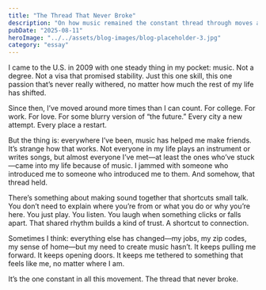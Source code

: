 ```yaml
---
title: "The Thread That Never Broke"
description: "On how music remained the constant thread through moves and change."
pubDate: "2025-08-11"
heroImage: "../../assets/blog-images/blog-placeholder-3.jpg"
category: "essay"
---
```


I came to the U.S. in 2009 with one steady thing in my pocket: music.
Not a degree. Not a visa that promised stability. Just this one skill, this one passion that’s never really withered, no matter how much the rest of my life has shifted.

Since then, I’ve moved around more times than I can count. For college. For work. For love. For some blurry version of “the future.” Every city a new attempt. Every place a restart.

But the thing is: everywhere I’ve been, music has helped me make friends. It’s strange how that works. Not everyone in my life plays an instrument or writes songs, but almost everyone I’ve met—at least the ones who’ve stuck—came into my life because of music. I jammed with someone who introduced me to someone who introduced me to them. And somehow, that thread held.

There’s something about making sound together that shortcuts small talk. You don’t need to explain where you’re from or what you do or why you’re here. You just play. You listen. You laugh when something clicks or falls apart. That shared rhythm builds a kind of trust. A shortcut to connection.

Sometimes I think: everything else has changed—my jobs, my zip codes, my sense of home—but my need to create music hasn’t. It keeps pulling me forward. It keeps opening doors. It keeps me tethered to something that feels like me, no matter where I am.

It’s the one constant in all this movement.
The thread that never broke.
